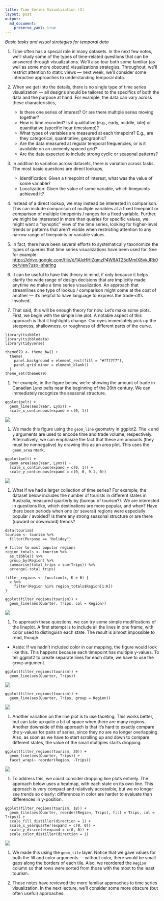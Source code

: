 ```yaml
---
title: Time Series Visualization (I)
layout: post
output: 
  md_document:
    preserve_yaml: true
---
```


*Basic tasks and visual strategies for temporal data*

1.  Time often has a special role in many datasets. In the next few
    notes, we’ll study some of the types of time-related questions that
    can be answered through visualizations. We’ll also tour both some
    familiar (as well as some more obscure) visualizations strategies.
    Throughout, we’ll restrict attention to static views — next week,
    we’ll consider some interactive approaches to understanding temporal
    data.

2.  When we get into the details, there is no single type of time series
    visualization — all designs should be tailored to the specifics of
    both the data and the purpose at hand. For example, the data can
    vary across these characteristics,

    -   Is there one series of interest? Or are there multiple series
        moving together?
    -   How is time recorded? Is it qualitative (e.g., early, middle,
        late) or quantitative (specific hour timestamp)?
    -   What types of variables are measured at each timepoint? E.g.,
        are they categorical, quantitative, geographic?
    -   Are the data measured at regular temporal frequencies, or is it
        available on an unevenly spaced grid?
    -   Are the data expected to include strong cyclic or seasonal
        patterns?

3.  In addition to variation across datasets, there is variation across
    tasks. The most basic questions are direct lookups,

    -   Identification: Given a timepoint of interest, what was the
        value of some variable?
    -   Localization: Given the value of some variable, which timepoints
        achieved it?

4.  Instead of a direct lookup, we may instead be interested in
    comparison. This can include comparison of multiple variables at a
    fixed timepoint or comparison of multiple timepoints / ranges for a
    fixed variable. Further, we might be interested in more than queries
    for specific values, we might want a “synoptic” view of the time
    series, looking for higher-level trends or patterns that aren’t
    visible when restricting attention to any narrow range of timepoints
    or variable values.

5.  In fact, there have been several efforts to systematically
    taxonomize the types of queries that time series visualizations have
    been used for. See for example:
    <https://drive.google.com/file/d/1AIxHHlZqmzP4W8AT25dMmlX8vkJRk0oe/view?usp=sharing>

6.  It can be useful to have this theory in mind, if only because it
    helps clarify the wide range of design decisions that are implicitly
    made anytime we make a time series visualization. An approach that
    streamlines one type of lookup / comparison might come at the cost
    of another — it’s helpful to have language to express the trade-offs
    involved.

7.  That said, this will be enough theory for now. Let’s make some
    plots. First, we begin with the simple line plot. A notable aspect
    of this approach is that it highlights change. Our eyes immediately
    pick up the steepness, shallowness, or roughness of different parts
    of the curve.

<!-- -->

    library(tsibble)
    library(tsibbledata)
    library(tidyverse)

    theme679 <- theme_bw() +
      theme(
        panel.background = element_rect(fill = "#f7f7f7"),
        panel.grid.minor = element_blank()
      )
    theme_set(theme679)

1.  For example, in the figure below, we’re showing the amount of trade
    in Canadian Lynx pelts near the beginning of the 20th century. We
    can immediately recognize the seasonal structure.

<!-- -->

    ggplot(pelt) +
      geom_line(aes(Year, Lynx)) +
      scale_x_continuous(expand = c(0, 1))

![](/stat679_notes/assets/week7-1/unnamed-chunk-3-1.png)

1.  We made this figure using the `geom_line` geometry in ggplot2. The
    `x` and `y` arguments are used to encode time and trade volume,
    respectively. Alternatively, we can emphasize the fact that these
    are amounts (they must be nonnegative) by drawing this as an area
    plot. This uses the `geom_area` mark.

<!-- -->

    ggplot(pelt) +
      geom_area(aes(Year, Lynx)) +
      scale_x_continuous(expand = c(0, 1)) +
      scale_y_continuous(expand = c(0, 0, 0.1, 0)) 

![](/stat679_notes/assets/week7-1/unnamed-chunk-4-1.png)

1.  What if we had a larger collection of time series? For example, the
    dataset below includes the number of tourists in different states in
    Australia, measured quarterly by (bureau of tourism?). We are
    interested in questions like, which destinations are more popular,
    and when? Have there been periods when one (or several) regions were
    especially popular / avoided? Is there any strong seasonal structure
    or are there (upward or downward) trends?

<!-- -->

    data(tourism)
    tourism <- tourism %>%
      filter(Purpose == "Holiday")

    # filter to most popular regions
    region_totals <- tourism %>%
      as_tibble() %>%
      group_by(Region) %>%
      summarise(total_trips = sum(Trips)) %>%
      arrange(-total_trips)

    filter_regions <- function(x, K = 6) {
      x %>%
        filter(Region %in% region_totals$Region[1:K])
    }

    ggplot(filter_regions(tourism)) +
      geom_line(aes(Quarter, Trips, col = Region))

![](/stat679_notes/assets/week7-1/unnamed-chunk-5-1.png)

1.  To approach these questions, we can try some simple modifications of
    the lineplot. A first attempt is to include all the lines in one
    frame, with color used to distinguish each state. The result is
    almost impossible to read, though.

-   Aside: If we hadn’t included color in our mapping, the figure would
    look like this. This happens because each timepoint has multiple
    y-values. To tell ggplot2 to create separate lines for each state,
    we have to use the `group` argument.

<!-- -->

    ggplot(filter_regions(tourism)) +
      geom_line(aes(Quarter, Trips))

![](/stat679_notes/assets/week7-1/unnamed-chunk-6-1.png)

    ggplot(filter_regions(tourism)) +
      geom_line(aes(Quarter, Trips, group = Region))

![](/stat679_notes/assets/week7-1/unnamed-chunk-6-2.png)

1.  Another variation on the line plot is to use faceting. This works
    better, but can take up quite a bit of space when there are many
    regions. Another downside of this approach is that it’s hard to
    exactly compare the y-values for pairs of series, since they no are
    no longer overlapping. Also, as soon as we have to start scrolling
    up and down to compare different states, the value of the small
    multiples starts dropping.

<!-- -->

    ggplot(filter_regions(tourism, 20)) +
      geom_line(aes(Quarter, Trips)) +
      facet_wrap(~ reorder(Region, -Trips))

![](/stat679_notes/assets/week7-1/unnamed-chunk-7-1.png)

1.  To address this, we could consider dropping line plots entirely. The
    approach below uses a heatmap, with each state on its own line. This
    approach is very compact and relatively accessible, but we no longer
    see trends so clearly: differences in color are harder to evaluate
    than differences in y-position.

<!-- -->

    ggplot(filter_regions(tourism, 18)) +
      geom_tile(aes(Quarter, reorder(Region, Trips), fill = Trips, col = Trips)) +
      scale_fill_distiller(direction = 1) +
      scale_x_yearquarter(expand = c(0, 0)) +
      scale_y_discrete(expand = c(0, 0)) +
      scale_color_distiller(direction = 1)

![](/stat679_notes/assets/week7-1/unnamed-chunk-8-1.png)

1.  We made this using the `geom_tile` layer. Notice that we gave values
    for both the fill and color arguments — without color, there would
    be small gaps along the borders of each tile. Also, we reordered the
    `Region` column so that rows were sorted from those with the most to
    the least tourism.

2.  These notes have reviewed the more familiar approaches to time
    series visualization. In the next lecture, we’ll consider some more
    obscure (but often useful) approaches.
